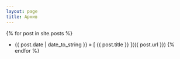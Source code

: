 ```yaml
---
layout: page
title: Архив
---
```


{% for post in site.posts %}
  * {{ post.date | date_to_string }} &raquo; [ {{ post.title }} ]({{ post.url }})
{% endfor %}
